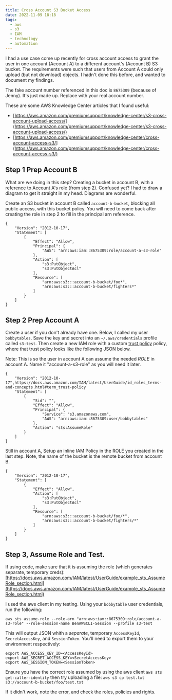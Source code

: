 ```yaml
---
title: Cross Account S3 Bucket Access
date: 2022-11-09 18:18
tags:
  - aws
  - s3
  - IAM
  - technology
  - automation
---
```


I had a use case come up recently for cross account access to grant the user in one account (Account A) to a different account's (Account B) S3 bucket. The requirements were such that users from Account A could only upload (but not download) objects.  I hadn't done this before, and wanted to document my findings.

The fake account number referenced in this doc is `8675309` (because of Jenny). It's just made up. Replace with your real account number.


These are some AWS Knowledge Center articles that I found useful:
* [https://aws.amazon.com/premiumsupport/knowledge-center/s3-cross-account-upload-access/](https://aws.amazon.com/premiumsupport/knowledge-center/s3-cross-account-upload-access/)
* [https://aws.amazon.com/premiumsupport/knowledge-center/cross-account-access-s3/](https://aws.amazon.com/premiumsupport/knowledge-center/cross-account-access-s3/)


## Step 1 Prep Account B

What are we doing in this step? Creating a bucket in account B, with a reference to Account A's role (from step 2). Confused yet? I had to draw a diagram to get it straight in my head. Diagrams are wonderful.

Create an S3 bucket in account B called `account-b-bucket`, blocking all public access, with this bucket policy. You will need to come back after creating the role in step 2 to fill in the principal arn reference.  


```
{
    "Version": "2012-10-17",
    "Statement": [
        {
            "Effect": "Allow",
            "Principal": {
                "AWS": "arn:aws:iam::8675309:role/account-a-s3-role"
            },
            "Action": [
                "s3:PutObject",
                "s3:PutObjectAcl"
            ],
            "Resource": [
                "arn:aws:s3:::account-b-bucket/foo*",
                "arn:aws:s3:::account-b-bucket/fighters*"
            ]
        }
    ]
}
```

## Step 2 Prep Account A

Create a user if you don't already have one. Below, I called my user `bobbytables`.  Save the key and secret into an `~/.aws/credentials` profile called `s3-test`. Then create a new IAM role with a custom [trust policy](https://docs.aws.amazon.com/IAM/latest/UserGuide/id_roles_terms-and-concepts.html#term_trust-policy) policy, where that trust policy looks like the following JSON below.

Note: This is so the user in account A can assume the needed *ROLE* in account A. Name it "account-a-s3-role" as you will need it later.

```
{
    "Version": "2012-10-17",https://docs.aws.amazon.com/IAM/latest/UserGuide/id_roles_terms-and-concepts.html#term_trust-policy
    "Statement": [
        {
            "Sid": "",
            "Effect": "Allow",
            "Principal": {
                "Service": "s3.amazonaws.com",
                "AWS": "arn:aws:iam::8675309:user/bobbytables"
            },
            "Action": "sts:AssumeRole"
        }
    ]
}
```

Still in account A, Setup an inline IAM Policy in the ROLE you created in the last step. Note, the name of the bucket is the remote bucket from account B.

```
{
    "Version": "2012-10-17",
    "Statement": [
        {
            "Effect": "Allow",
            "Action": [
                "s3:PutObject",
                "s3:PutObjectAcl"
            ],
            "Resource": [
                "arn:aws:s3:::account-b-bucket/foo/*",
                "arn:aws:s3:::account-b-bucket/fighters/*"
            ]
        }
    ]
}
```

## Step 3, Assume Role and Test. 

If using code, make sure that it is assuming the role (which generates separate, temporary creds): [https://docs.aws.amazon.com/IAM/latest/UserGuide/example_sts_AssumeRole_section.html](https://docs.aws.amazon.com/IAM/latest/UserGuide/example_sts_AssumeRole_section.html)

I used the aws client in my testing. Using your `bobbytable` user credentials, run the following: 

`aws sts assume-role --role-arn "arn:aws:iam::8675309:role/account-a-s3-role" --role-session-name BenAWSCLI-Session --profile s3-test`

This will output JSON whith a _separate_, temporary `AccessKeyId`, `SecretAccessKey`, and `SessionToken`. You'll need to export them to your environment respectively:

```
export AWS_ACCESS_KEY_ID=<AccessKeyId>
export AWS_SECRET_ACCESS_KEY=<SecretAccessKey>
export AWS_SESSION_TOKEN=<SessionToken>
```

Ensure you have the correct role assumed by using the aws client `aws sts get-caller-identity` then try uploading a file:
`aws s3 cp test.txt s3://account-b-bucket/foo/test.txt`

If it didn't work, note the error, and check the roles, policies and rights.